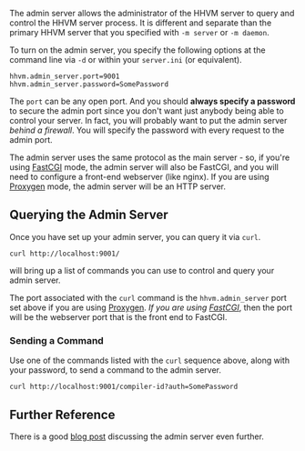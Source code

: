 The admin server allows the administrator of the HHVM server to query and control the HHVM server process. It is different and separate than the primary HHVM server that you specified with `-m server` or `-m daemon`.

To turn on the admin server, you specify the following options at the command line via `-d` or within your `server.ini` (or equivalent).

```
hhvm.admin_server.port=9001
hhvm.admin_server.password=SomePassword
```

The `port` can be any open port. And you should **always specify a password** to secure the admin port since you don't want just anybody being able to control your server. In fact, you will probably want to put the admin server *behind a firewall*. You will specify the password with every request to the admin port.

The admin server uses the same protocol as the main server - so, if you're using [FastCGI](/hhvm/advanced-usage/fastCGI) mode, the admin server will also be FastCGI, and you will need to configure a front-end webserver (like nginx). If you are using [Proxygen](../basic-usage/proxygen.md) mode, the admin server will be an HTTP server.

## Querying the Admin Server

Once you have set up your admin server, you can query it via `curl`.

```
curl http://localhost:9001/
```

will bring up a list of commands you can use to control and query your admin server.

The port associated with the `curl` command is the `hhvm.admin_server` port set above if you are using [Proxygen](/hhvm/basic-usage/proxygen). *If you are using [FastCGI](/hhvm/advanced-usage/fastCGI)*, then the port will be the webserver port that is the front end to FastCGI.

### Sending a Command

Use one of the commands listed with the `curl` sequence above, along with your password, to send a command to the admin server.

```
curl http://localhost:9001/compiler-id?auth=SomePassword
```

## Further Reference

There is a good [blog post](http://hhvm.com/blog/521/the-adminserver) discussing the admin server even further.
